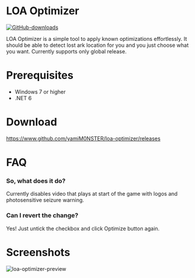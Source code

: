 # LOA Optimizer

[![GitHub-downloads](https://img.shields.io/github/downloads/yamiM0NSTER/loa-optimizer/total?style=for-the-badge&color=%23ff9800)](https://github.com/yamiM0NSTER/loa-optimizer/releases/latest)

LOA Optimizer is a simple tool to apply known optimizations effortlessly. It should be able to detect lost ark location for you and you just choose what you want.
Currently supports only global release.

# Prerequisites

- Windows 7 or higher
- .NET 6

# Download

https://www.github.com/yamiM0NSTER/loa-optimizer/releases

# FAQ

### So, what does it do?

Currently disables video that plays at start of the game with logos and photosensitive seizure warning.

### Can I revert the change?

Yes! Just untick the checkbox and click Optimize button again.

# Screenshots

![loa-optimizer-preview](https://i.imgur.com/Fqx2reu.png)

